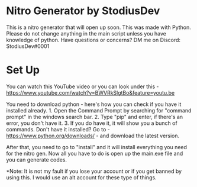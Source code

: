 # Nitro Generator by StodiusDev
This is a nitro generator that will open up soon. This was made with Python. Please do not change anything in the main script unless you have knowledge of python. Have questions or concerns? DM me on Discord: StodiusDev#0001

# Set Up

You can watch this YouTube video or you can look under this - https://www.youtube.com/watch?v=BWVRkSlgtBo&feature=youtu.be

You need to download python - here's how you can check if you have it installed already.
    1. Open the Command Prompt by searching for "command prompt" in the windows search bar.
    2. Type "pip" and enter, if there's an error, you don't have it.
    3. If you do have it, it will show you a bunch of commands.
Don't have it installed? Go to - https://www.python.org/downloads/ - and download the latest version.

After that, you need to go to "install" and it will install everything you need for the nitro gen.
Now all you have to do is open up the main.exe file and you can generate codes.

*Note: It is not my fault if you lose your account or if you get banned by using this. I would use an alt account for these type of things. 
